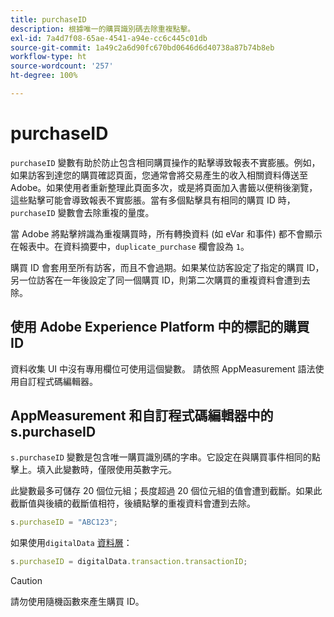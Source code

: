 ```yaml
---
title: purchaseID
description: 根據唯一的購買識別碼去除重複點擊。
exl-id: 7a4d7f08-65ae-4541-a94e-cc6c445c01db
source-git-commit: 1a49c2a6d90fc670bd0646d6d40738a87b74b8eb
workflow-type: ht
source-wordcount: '257'
ht-degree: 100%

---
```


# purchaseID

`purchaseID` 變數有助於防止包含相同購買操作的點擊導致報表不實膨脹。例如，如果訪客到達您的購買確認頁面，您通常會將交易產生的收入相關資料傳送至 Adobe。如果使用者重新整理此頁面多次，或是將頁面加入書籤以便稍後瀏覽，這些點擊可能會導致報表不實膨脹。當有多個點擊具有相同的購買 ID 時，`purchaseID` 變數會去除重複的量度。

當 Adobe 將點擊辨識為重複購買時，所有轉換資料 (如 eVar 和事件) 都不會顯示在報表中。在資料摘要中，`duplicate_purchase` 欄會設為 `1`。

購買 ID 會套用至所有訪客，而且不會過期。如果某位訪客設定了指定的購買 ID，另一位訪客在一年後設定了同一個購買 ID，則第二次購買的重複資料會遭到去除。

## 使用 Adobe Experience Platform 中的標記的購買 ID

資料收集 UI 中沒有專用欄位可使用這個變數。 請依照 AppMeasurement 語法使用自訂程式碼編輯器。

## AppMeasurement 和自訂程式碼編輯器中的 s.purchaseID

`s.purchaseID` 變數是包含唯一購買識別碼的字串。它設定在與購買事件相同的點擊上。填入此變數時，僅限使用英數字元。

此變數最多可儲存 20 個位元組；長度超過 20 個位元組的值會遭到截斷。如果此截斷值與後續的截斷值相符，後續點擊的重複資料會遭到去除。

```js
s.purchaseID = "ABC123";
```

如果使用`digitalData` [資料層](../../prepare/data-layer.md)：

```js
s.purchaseID = digitalData.transaction.transactionID;
```

>[!CAUTION]
>
>請勿使用隨機函數來產生購買 ID。
